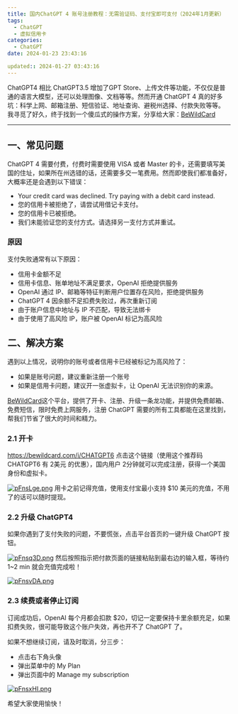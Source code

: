 ```yaml
---
title: 国内ChatGPT 4 账号注册教程：无需验证码、支付宝即可支付（2024年1月更新）
tags:
  - ChatGPT
  - 虚拟信用卡
categories:
  - ChatGPT
date: 2024-01-23 23:43:16

updated:: 2024-01-27 03:43:16
---
```


ChatGPT4 相比 ChatGPT3.5 增加了GPT Store、上传文件等功能，不仅仅是普通的语言大模型，还可以处理图像、文档等等。然而开通 ChatGPT 4 真的好多坑：科学上网、邮箱注册、短信验证、地址查询、避税州选择、付款失败等等。
我寻觅了好久，终于找到一个傻瓜式的操作方案，分享给大家：[BeWildCard](https://bewildcard.com/i/CHATGPT6)

----
## 一、常见问题
ChatGPT 4 需要付费，付费时需要使用 VISA 或者 Master 的卡，还需要填写美国的住址，如果所在州选错的话，还需要多交一笔费用。然而即使我们都准备好，大概率还是会遇到以下错误：

- Your credit card was declined. Try paying with a debit card instead.
- 您的信用卡被拒绝了，请尝试用借记卡支付。
- 您的信用卡已被拒绝。
- 我们未能验证您的支付方式。请选择另一支付方式并重试。

### 原因
支付失败通常有以下原因：

- 信用卡金额不足
- 信用卡信息、账单地址不满足要求，OpenAI 拒绝提供服务
- OpenAI 通过 IP、邮箱等特征判断用户位置存在风险，拒绝提供服务
- ChatGPT 4 因余额不足扣费失败过，再次重新订阅
- 由于账户信息中地址与 IP 不匹配，导致无法绑卡
- 由于使用了高风险 IP，账户被 OpenAI 标记为高风险

## 二、解决方案

遇到以上情况，说明你的账号或者信用卡已经被标记为高风险了：
- 如果是账号问题，建议重新注册一个账号
- 如果是信用卡问题，建议开一张虚拟卡，让 OpenAI 无法识别你的来源。

[BeWildCard](https://bewildcard.com/i/CHATGPT6)这个平台，提供了开卡、注册、升级一条龙功能，并提供免费邮箱、免费短信，限时免费上网服务，注册 ChatGPT 需要的所有工具都能在这里找到，帮我们节省了很大的时间和精力。

### 2.1 开卡

https://bewildcard.com/i/CHATGPT6 点击这个链接（使用这个推荐码 CHATGPT6 有 2美元 的优惠），国内用户 2分钟就可以完成注册，获得一个美国身份和虚拟卡。

[![pFnsLge.png](https://s11.ax1x.com/2024/01/27/pFnsLge.png)](https://imgse.com/i/pFnsLge)
用卡之前记得充值，使用支付宝最小支持 $10 美元的充值，不用了的话可以随时提现。

### 2.2 升级 ChatGPT4

如果你遇到了支付失败的问题，不要慌张，点击平台首页的一键升级 ChatGPT 按钮。

[![pFnsq3D.png](https://s11.ax1x.com/2024/01/27/pFnsq3D.png)](https://imgse.com/i/pFnsq3D)
然后按照指示把付款页面的链接粘贴到最右边的输入框，等待约 1~2 min 就会充值完成啦！

[![pFnsvDA.png](https://s11.ax1x.com/2024/01/27/pFnsvDA.png)](https://imgse.com/i/pFnsvDA)

### 2.3 续费或者停止订阅

订阅成功后，OpenAI 每个月都会扣款 $20，切记一定要保持卡里余额充足，如果扣费失败，很可能导致这个账户失效，再也开不了 ChatGPT 了。

如果不想继续订阅，请及时取消，分三步：
- 点击右下角头像
- 弹出菜单中的 My Plan
- 弹出页面中的 Manage my subscription

[![pFnsxHI.png](https://s11.ax1x.com/2024/01/27/pFnsxHI.png)](https://imgse.com/i/pFnsxHI)

希望大家使用愉快！